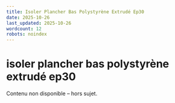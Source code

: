 ```yaml
---
title: Isoler Plancher Bas Polystyrène Extrudé Ep30
date: 2025-10-26
last_updated: 2025-10-26
wordcount: 12
robots: noindex
---
```


# isoler plancher bas polystyrène extrudé ep30

Contenu non disponible – hors sujet.
